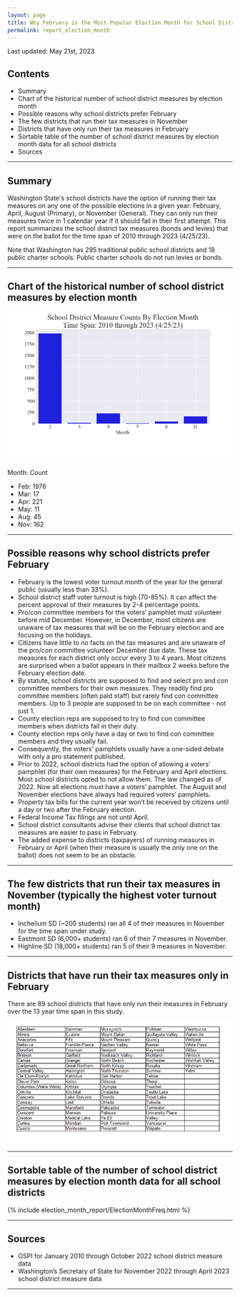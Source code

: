```yaml
---
layout: page
title: Why February is the Most Popular Election Month for School District Tax Measures
permalink: report_election_month
---
```


Last updated: May 21st, 2023

## Contents
- Summary
- Chart of the historical number of school district measures by election month
- Possible reasons why school districts prefer February
- The few districts that run their tax measures in November
- Districts that have only run their tax measures in February
- Sortable table of the number of school district measures by election month data for all school districts
- Sources

___

## Summary
Washington State's school districts have the option of running their tax measures on any one of the possible elections in a given year: February, April, August (Primary), or November (General).
They can only run their measures twice in 1 calendar year if it should fail in their first attempt. 
This report summarizes the school district tax measures (bonds and levies) that were on the ballot for the time span of 2010 through 2023 (4/25/23).

Note that Washington has 295 traditional public school districts and 18 public charter schools. Public charter schools 
do not run levies or bonds.

___

## Chart of the historical number of school district measures by election month
![Bar chart of measure counts by month](pagesManual/ElectionMonthReport/ElectionMonthFreqSummary.png "Measure Counts")

Month: Count
- Feb: 1976
- Mar: 17
- Apr: 221
- May: 11
- Aug: 45
- Nov: 162

___

## Possible reasons why school districts prefer February
- February is the lowest voter turnout month of the year for the general public (usually less than 33%).
- School district staff voter turnout is high (70-85%). It can affect the percent approval of their measures by 2-4 percentage points.
- Pro/con committee members for the voters’ pamphlet must volunteer before mid December. However, in December, most citizens are unaware of tax measures that will be on the February election and are focusing on the holidays.
- Citizens have little to no facts on the tax measures and are unaware of the pro/con committee volunteer December due date. These tax measures for each district only occur every 3 to 4 years. Most citizens are surprised 
when a ballot appears in their mailbox 2 weeks before the February election date.
- By statute, school districts are supposed to find and select pro and con committee members for their own measures. They readily find pro committee members (often paid staff) but rarely find con committee members. 
Up to 3 people are supposed to be on each committee - not just 1.
- County election reps are supposed to try to find con committee members when districts fail in their duty. 
- County election reps only have a day or two to find con committee members and they usually fail. 
- Consequently, the voters’ pamphlets usually have a one-sided debate with only a pro statement published.
- Prior to 2022, school districts had the option of allowing a voters’ pamphlet (for their own measures) for the February and April elections. Most school districts opted to not allow them. The law changed as of 2022. 
Now all elections must have a voters’ pamphlet. The August and November elections have always had required voters’ pamphlets.
- Property tax bills for the current year won’t be received by citizens until a day or two after the February election.
- Federal Income Tax filings are not until April.
- School district consultants advise their clients that school district tax measures are easier to pass in February.
- The added expense to districts (taxpayers) of running measures in February or April (when their measure is usually the only one on the ballot) does not seem to be an obstacle.

___

## The few districts that run their tax measures in November (typically the highest voter turnout month)
- Inchelium SD (~200 students) ran all 4 of their measures in November for the time span under study.
- Eastmont SD (6,000+ students) ran 6 of their 7 measures in November.
- Highline SD (18,000+ students) ran 5 of their 9 measures in November.

___

## Districts that have run their tax measures only in February
There are 89 school districts that have only run their measures in February over the 13 year time span in this study.

![Table of districts that only has had Feb elections](pagesManual/ElectionMonthReport/FebOnlyDistricts.png "Feb Only Districts")

___

## Sortable table of the number of school district measures by election month data for all school districts

{% include election_month_report/ElectionMonthFreq.html %}

___

## Sources
- OSPI for January 2010 through October 2022 school district measure data
- Washington’s Secretary of State for November 2022 through April 2023 school district measure data

___

